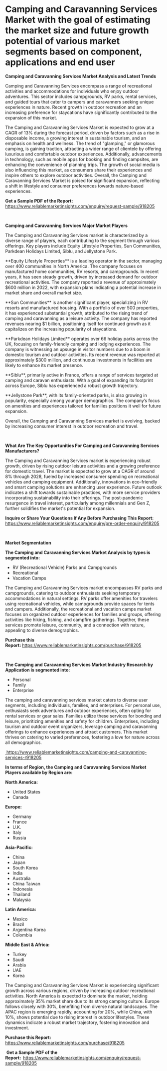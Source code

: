 <p><h1>Camping and Caravanning Services Market with the goal of estimating the market size and future growth potential of various market segments based on component, applications and end user</h1></p><p><strong>Camping and Caravanning Services Market Analysis and Latest Trends</strong></p>
<p><p>Camping and Caravanning Services encompass a range of recreational activities and accommodations for individuals who enjoy outdoor adventures. This sector includes campgrounds, RV parks, rental services, and guided tours that cater to campers and caravanners seeking unique experiences in nature. Recent growth in outdoor recreation and an increasing preference for staycations have significantly contributed to the expansion of this market.</p><p>The Camping and Caravanning Services Market is expected to grow at a CAGR of 13% during the forecast period, driven by factors such as a rise in disposable income, a growing interest in sustainable tourism, and an emphasis on health and wellness. The trend of "glamping," or glamorous camping, is gaining traction, attracting a wider range of clientele by offering luxurious and comfortable outdoor experiences. Additionally, advancements in technology, such as mobile apps for booking and finding campsites, are enhancing the convenience of planning trips. The growth of social media is also influencing this market, as consumers share their experiences and inspire others to explore outdoor activities. Overall, the Camping and Caravanning Services Market is poised for significant expansion, reflecting a shift in lifestyle and consumer preferences towards nature-based experiences.</p></p>
<p><strong>Get a Sample PDF of the Report:&nbsp;</strong> <a href="https://www.reliablemarketinsights.com/enquiry/request-sample/918205?utm_campaign=2630&utm_medium=2&utm_source=Github&utm_content=ia&utm_term=18042025&utm_id=camping-and-caravanning-services">https://www.reliablemarketinsights.com/enquiry/request-sample/918205</a></p>
<p>&nbsp;</p>
<p><strong>Camping and Caravanning Services Major Market Players</strong></p>
<p><p>The Camping and Caravanning Services market is characterized by a diverse range of players, each contributing to the segment through various offerings. Key players include Equity Lifestyle Properties, Sun Communities, Parkdean Holidays Limited, Siblu, and Jellystone Park.</p><p>**Equity Lifestyle Properties** is a leading operator in the sector, managing over 400 communities in North America. The company focuses on manufactured home communities, RV resorts, and campgrounds. In recent years, it has seen steady growth, driven by increased demand for outdoor recreational activities. The company reported a revenue of approximately $600 million in 2022, with expansion plans indicating a potential increase in market share and overall market size.</p><p>**Sun Communities** is another significant player, specializing in RV resorts and manufactured housing. With a portfolio of over 500 properties, it has experienced substantial growth, attributed to the rising trend of camping and caravanning as a leisure activity. The company has reported revenues nearing $1 billion, positioning itself for continued growth as it capitalizes on the increasing popularity of staycations.</p><p>**Parkdean Holidays Limited** operates over 66 holiday parks across the UK, focusing on family-friendly camping and lodging experiences. The company is witnessing an upsurge in visitor numbers due to a boom in domestic tourism and outdoor activities. Its recent revenue was reported at approximately $300 million, and continuous investments in facilities are likely to enhance its market presence.</p><p>**Siblu**, primarily active in France, offers a range of services targeted at camping and caravan enthusiasts. With a goal of expanding its footprint across Europe, Siblu has experienced a robust growth trajectory. </p><p>**Jellystone Park**, with its family-oriented parks, is also growing in popularity, especially among younger demographics. The company’s focus on amenities and experiences tailored for families positions it well for future expansion.</p><p>Overall, the Camping and Caravanning Services market is evolving, backed by increasing consumer interest in outdoor recreation and travel.</p></p>
<p>&nbsp;</p>
<p><strong>What Are The Key Opportunities For Camping and Caravanning Services Manufacturers?</strong></p>
<p><p>The Camping and Caravanning Services market is experiencing robust growth, driven by rising outdoor leisure activities and a growing preference for domestic travel. The market is expected to grow at a CAGR of around 8% through 2028, fueled by increased consumer spending on recreational vehicles and camping equipment. Additionally, innovations in eco-friendly and smart camping solutions are enhancing user experience. Future outlook indicates a shift towards sustainable practices, with more service providers incorporating sustainability into their offerings. The post-pandemic resurgence in travel interest, particularly among millennials and Gen Z, further solidifies the market's potential for expansion.</p></p>
<p><strong>Inquire or Share Your Questions If Any Before Purchasing This Report:</strong> <a href="https://www.reliablemarketinsights.com/enquiry/pre-order-enquiry/918205?utm_campaign=2630&utm_medium=2&utm_source=Github&utm_content=ia&utm_term=18042025&utm_id=camping-and-caravanning-services">https://www.reliablemarketinsights.com/enquiry/pre-order-enquiry/918205</a></p>
<p>&nbsp;</p>
<p><strong>Market Segmentation</strong></p>
<p><strong>The Camping and Caravanning Services Market Analysis by types is segmented into:</strong></p>
<p><ul><li>RV (Recreational Vehicle) Parks and Campgrounds</li><li>Recreational</li><li>Vacation Camps</li></ul></p>
<p><p>The Camping and Caravanning Services market encompasses RV parks and campgrounds, catering to outdoor enthusiasts seeking temporary accommodations in natural settings. RV parks offer amenities for travelers using recreational vehicles, while campgrounds provide spaces for tents and campers. Additionally, the recreational and vacation camps market focuses on organized outdoor experiences for families and groups, offering activities like hiking, fishing, and campfire gatherings. Together, these services promote leisure, community, and a connection with nature, appealing to diverse demographics.</p></p>
<p><strong>Purchase this Report:&nbsp;</strong><a href="https://www.reliablemarketinsights.com/purchase/918205?utm_campaign=2630&utm_medium=2&utm_source=Github&utm_content=ia&utm_term=18042025&utm_id=camping-and-caravanning-services">https://www.reliablemarketinsights.com/purchase/918205</a></p>
<p>&nbsp;</p>
<p><strong>The Camping and Caravanning Services Market Industry Research by Application is segmented into:</strong></p>
<p><ul><li>Personal</li><li>Family</li><li>Enterprise</li></ul></p>
<p><p>The camping and caravanning services market caters to diverse user segments, including individuals, families, and enterprises. For personal use, enthusiasts seek adventures and outdoor experiences, often opting for rental services or gear sales. Families utilize these services for bonding and leisure, prioritizing amenities and safety for children. Enterprises, including tourism and outdoor event organizers, leverage camping and caravanning offerings to enhance experiences and attract customers. This market thrives on catering to varied preferences, fostering a love for nature across all demographics.</p></p>
<p><a href="https://www.reliablemarketinsights.com/camping-and-caravanning-services-r918205?utm_campaign=2630&utm_medium=2&utm_source=Github&utm_content=ia&utm_term=18042025&utm_id=camping-and-caravanning-services">&nbsp;https://www.reliablemarketinsights.com/camping-and-caravanning-services-r918205</a></p>
<p><strong>In terms of Region, the Camping and Caravanning Services Market Players available by Region are:</strong></p>
<p>
    <p> <strong> North America: </strong>
        <ul>
            <li>United States</li>
            <li>Canada</li>
        </ul>
        </p> 
    <p> <strong> Europe: </strong>
        <ul>
            <li>Germany</li>
            <li>France</li>
            <li>U.K.</li>
            <li>Italy</li>
            <li>Russia</li>
        </ul>
        </p> 
    <p> <strong> Asia-Pacific: </strong>
        <ul>
            <li>China</li>
            <li>Japan</li>
            <li>South Korea</li>
            <li>India</li>
            <li>Australia</li>
            <li>China Taiwan</li>
            <li>Indonesia</li>
            <li>Thailand</li>
            <li>Malaysia</li>
        </ul>
        </p> 
    <p> <strong> Latin America: </strong>
        <ul>
            <li>Mexico</li>
            <li>Brazil</li>
            <li>Argentina Korea</li>
            <li>Colombia</li>
        </ul>
        </p> 
    <p> <strong> Middle East & Africa: </strong>
        <ul>
            <li>Turkey</li>
            <li>Saudi</li>
            <li>Arabia</li>
            <li>UAE</li>
            <li>Korea</li>
        </ul>
    </p>
    </p>
<p><p>The Camping and Caravanning Services Market is experiencing significant growth across various regions, driven by increasing outdoor recreational activities. North America is expected to dominate the market, holding approximately 35% market share due to its strong camping culture. Europe follows closely with 30%, benefiting from diverse natural landscapes. The APAC region is emerging rapidly, accounting for 20%, while China, with 10%, shows potential due to rising interest in outdoor lifestyles. These dynamics indicate a robust market trajectory, fostering innovation and investment.</p></p>
<p><strong>Purchase this Report: </strong><a href="https://www.reliablemarketinsights.com/purchase/918205?utm_campaign=2630&utm_medium=2&utm_source=Github&utm_content=ia&utm_term=18042025&utm_id=camping-and-caravanning-services">https://www.reliablemarketinsights.com/purchase/918205</a></p>
<p>&nbsp;<strong>Get a Sample PDF of the Report:&nbsp;&nbsp;</strong><a href="https://www.reliablemarketinsights.com/enquiry/request-sample/918205?utm_campaign=2630&utm_medium=2&utm_source=Github&utm_content=ia&utm_term=18042025&utm_id=camping-and-caravanning-services">https://www.reliablemarketinsights.com/enquiry/request-sample/918205</a></p>
<p><strong></strong></p>
<p><p></p><p></p><p></p></p>